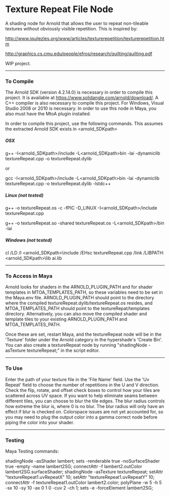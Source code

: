 # Texture Repeat File Node

A shading node for Arnold that allows the user to repeat non-tileable textures without obviously visible repetition. This is inspired by:

 http://www.iquilezles.org/www/articles/texturerepetition/texturerepetition.htm

http://graphics.cs.cmu.edu/people/efros/research/quilting/quilting.pdf

WIP project.

---

### To Compile

The Arnold SDK (version 4.2.14.0) is necessary in order to compile this project. It is available at https://www.solidangle.com/arnold/download/. A C++ compiler is also necessary to compile this project. For Windows, Visual Studio 2008 or 2010 is necessary. In order to use this node in Maya, you also must have the MtoA plugin installed.

In order to compile this project, use the following commands. This assumes the extracted Arnold SDK exists in <arnold_SDKpath>

##### OSX

g++ -I<arnold_SDKpath>/include -L<arnold_SDKpath>bin -lai -dynamiclib textureRepeat.cpp -o textureRepeat.dylib

or 

gcc -I<arnold_SDKpath>/include -L<arnold_SDKpath>bin -lai -dynamiclib textureRepeat.cpp -o textureRepeat.dylib -lstdc++

##### Linux (not tested)

g++ -o textureRepeat.os -c -fPIC -D_LINUX -I<arnold_SDKpath>/include textureRepeat.cpp

g++ -o textureRepeat.so -shared textureRepeat.os -L<arnold_SDKpath>/bin -lai

##### Windows (not tested)

cl /LD /I <arnold_SDKpath>\include /EHsc textureRepeat.cpp /link /LIBPATH:<arnold_SDKpath>\lib ai.lib

---

### To Access in Maya

Arnold looks for shaders in the ARNOLD_PLUGIN_PATH and for shader templates in MTOA_TEMPLATES_PATH, so these variables need to be set in the Maya.env file. ARNOLD_PLUGIN_PATH should point to the directory where the compiled textureRepeat.dylib/textureRepeat.os resides, and MTOA_TEMPLATES_PATH should point to the textureRepat/templates directory. Alternatively, you can also move the compiled shader and template tiles to your existing ARNOLD_PLUGIN_PATH and MTOA_TEMPLATES_PATH.

Once these are set, restart Maya, and the textureRepeat node will be in the 'Texture' folder under the Arnold category in the hypershade's 'Create Bin'. You can also create a textureRepeat node by running "shadingNode -asTexture textureRepeat;" in the script editor.

---

### To Use

Enter the path of your texture file in the 'File Name' field. Use the 'Uv Repeat' field to choose the number of repetitions in the U and V direction. Check the flip, rotate, and offset check boxes to control how your tiles are scattered across UV space. If you want to help eliminate seams between different tiles, you can choose to blur the tile edges. The blur radius controls how extreme the blur is, where 0 is no blur. The blur radius will only have an effect if blur is checked on. Colorspace issues are not yet accounted for, so you may need to plug the output color into a gamma correct node before piping the color into your shader.

---

### Testing

Maya Testing commands:

shadingNode -asShader lambert;
sets -renderable true -noSurfaceShader true -empty -name lambert2SG;
connectAttr -f lambert2.outColor lambert2SG.surfaceShader;
shadingNode -asTexture textureRepeat;
setAttr "textureRepeat1.uvRepeatX" 10;
setAttr "textureRepeat1.uvRepeatY" 10;
connectAttr -f textureRepeat1.outColor lambert2.color;
polyPlane -w 5 -h 5 -sx 10 -sy 10 -ax 0 1 0 -cuv 2 -ch 1;
sets -e -forceElement lambert2SG;


